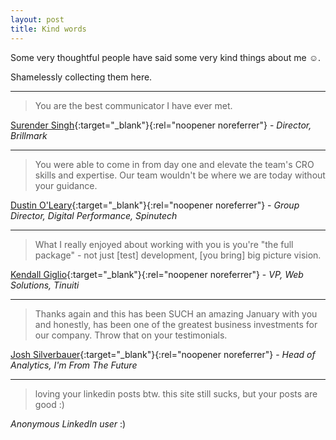 ```yaml
---
layout: post
title: Kind words
---
```


Some very thoughtful people have said some very kind things about me ☺️.

Shamelessly collecting them here.

---

> You are the best communicator I have ever met.

[Surender Singh](https://www.linkedin.com/in/surender-singh-ba961655/){:target="_blank"}{:rel="noopener noreferrer"} - _Director, Brillmark_

---

> You were able to come in from day one and elevate the team's CRO skills and expertise. Our team wouldn't be where we are today without your guidance.

[Dustin O'Leary](https://www.linkedin.com/in/dustin-o-leary-32831533/){:target="_blank"}{:rel="noopener noreferrer"} - _Group Director, Digital Performance, Spinutech_

---

> What I really enjoyed about working with you is you're "the full package" - not just \[test\] development, \[you bring\] big picture vision.

[Kendall Giglio](https://www.linkedin.com/in/kendallgiglio){:target="_blank"}{:rel="noopener noreferrer"} - _VP, Web Solutions, Tinuiti_

---

> Thanks again and this has been SUCH an amazing January with you and honestly, has been one of the greatest business investments for our company. Throw that on your testimonials.

[Josh Silverbauer](https://www.linkedin.com/in/jsilverbauer){:target="_blank"}{:rel="noopener noreferrer"} - _Head of Analytics, I'm From The Future_

---

> loving your linkedin posts btw. this site still sucks, but your posts are good :)

_Anonymous LinkedIn user_ :)
